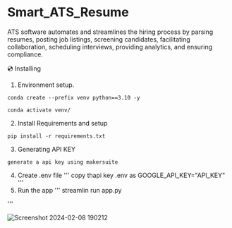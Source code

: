 # Smart_ATS_Resume
 ATS software automates and streamlines the hiring process by parsing resumes, posting job listings, screening candidates, facilitating collaboration, scheduling interviews, providing analytics, and ensuring compliance.

💿 Installing
1. Environment setup.
```
conda create --prefix venv python==3.10 -y
```
```
conda activate venv/
````
2. Install Requirements and setup
```
pip install -r requirements.txt
```
3. Generating API KEY
```
generate a api key using makersuite
```
4. Create .env file
'''
copy thapi key .env as GOOGLE_API_KEY="API_KEY"
'''
5. Run the app
'''
streamlin run app.py

'''



![Screenshot 2024-02-08 190212](https://github.com/ShubhamMohanty680/Smart_ATS_Resume/assets/101620532/8fdfbbc8-7402-4f76-aba2-88ef269f3b4e)



